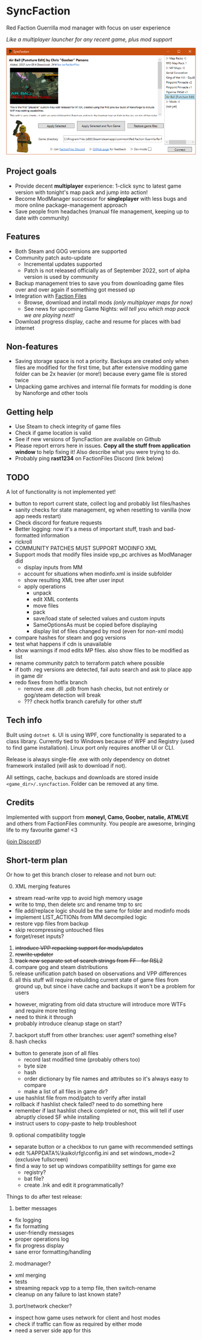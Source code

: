 # SyncFaction

Red Faction Guerrilla mod manager with focus on user experience

*Like a multiplayer launcher for any recent game, plus mod support*

![screenshot](screenshot.png)

## Project goals

* Provide decent **multiplayer** experience: 1-click sync to latest game version with tonight's map pack and jump into action!
* Become ModManager successor for **singleplayer** with less bugs and more online package-management approach
* Save people from headaches (manual file management, keeping up to date with community)

## Features

* Both Steam and GOG versions are supported
* Community patch auto-update
  * Incremental updates supported
  * Patch is not released officially as of September 2022, sort of alpha version is used by community
* Backup management tries to save you from downloading game files over and over again if something got messed up
* Integration with [Faction Files](https://www.factionfiles.com/ff.php?action=files)
  * Browse, download and install mods _(only multiplayer maps for now)_
  * See news for upcoming Game Nights: _will tell you which map pack we are playing next!_
* Download progress display, cache and resume for places with bad internet

## Non-features

* Saving storage space is not a priority. Backups are created only when files are modified for the first time, but after extensive modding game folder can be 2x heavier (or more!) because every game file is stored twice
* Unpacking game archives and internal file formats for modding is done by Nanoforge and other tools

## Getting help

* Use Steam to check integrity of game files
* Check if game location is valid
* See if new versions of SyncFaction are available on Github
* Please report errors here in issues. **Copy all the stuff from application window** to help fixing it! Also describe what you were trying to do.
* Probably ping **rast1234** on FactionFiles Discord (link below)

## TODO

A lot of functionality is not implemented yet!

* button to report current state, collect log and probably list files/hashes
* sanity checks for state management, eg when resetting to vanilla (now app needs restart)
* Check discord for feature requests
* Better logging: now it's a mess of important stuff, trash and bad-formatted information
* rickroll
* COMMUNITY PATCHES MUST SUPPORT MODINFO XML
* Support mods that modify files inside vpp_pc archives as ModManager did
  * display inputs from MM
  * account for situations when modinfo.xml is inside subfolder
  * show resulting XML tree after user input
  * apply operations
    * unpack
    * edit XML contents
    * move files
    * pack
    * save/load state of selected values and custom inputs
    * SameOptionsAs must be copied before displaying
    * display list of files changed by mod (even for non-xml mods)
* compare hashes for steam and gog versions
* test what happens if cdn is unavailable
* show warnings if mod edits MP files. also show files to be modified as list
* rename community patch to terraform patch where possible
* if both .reg versions are detected, fail auto search and ask to place app in game dir
* redo fixes from hotfix branch
  * remove .exe .dll .pdb from hash checks, but not entirely or gog/steam detection will break
  * ??? check hotfix branch carefully for other stuff

## Tech info

Built using `dotnet 6`. UI is using WPF, core functionality is separated to a class library. Currently tied to Windows because of WPF and Registry (used to find game installation). Linux port only requires another UI or CLI.

Release is always single-file .exe with only dependency on dotnet framework installed (will ask to download if not).

All settings, cache, backups and downloads are stored inside `<game_dir>/.syncfaction`. Folder can be removed at any time.

## Credits

Implemented with support from **moneyl, Camo, Goober, natalie, ATMLVE** and others from FactionFiles community. You people are awesome, bringing life to my favourite game! <3

([join Discord!](https://discord.gg/factionfiles))

## Short-term plan 

Or how to get this branch closer to release and not burn out:

0. XML merging features
  * stream read-write vpp to avoid high memory usage
  * write to tmp, then delete src and rename tmp to src
  * file add/replace logic should be the same for folder and modinfo mods
  * implement LIST_ACTIONs from MM decompiled logic
  * restore vpp files from backup
  * skip recompressing untouched files
  * forget/reset inputs?
1. ~~introduce VPP repacking support for mods/updates~~
2. ~~rewrite updater~~
3. ~~track new separate set of search strings from FF - for RSL2~~
4. compare gog and steam distributions
5. release unification patch based on observations and VPP differences
6. all this stuff will require rebuilding current state of game files from ground up, but since i have cache and backups it won't be a problem for users
  * however, migrating from old data structure will introduce more WTFs and require more testing
  * need to think it through
  * probably introduce cleanup stage on start?
7. backport stuff from other branches: user agent? something else?
8. hash checks
  * button to generate json of all files
    * record last modified time (probably others too)
    * byte size
    * hash
    * order dictionary by file names and attributes so it's always easy to compare
    * make a list of all files in game dir?
  * use hashlist file from mod/patch to verify after install
  * rollback if hashlist check failed? need to do something here
  * remember if last hashlist check completed or not, this will tell if user abruptly closed SF while installing
  * instruct users to copy-paste to help troubleshoot
9. optional compatibility toggle
  * separate button or a checkbox to run game with recommended settings
  * edit %APPDATA%\kaiko\rfg\config.ini and set windows_mode=2 (exclusive fullscreen)
  * find a way to set up windows compatibility settings for game exe
    * registry?
    * bat file?
    * create .lnk and edit it programmatically?

Things to do after test release:

1. better messages
  * fix logging
  * fix formatting
  * user-friendly messages
  * proper operations log
  * fix progress display
  * sane error formatting/handling
2. modmanager?
  * xml merging
  * tests
  * streaming repack vpp to a temp file, then switch-rename
  * cleanup on any failure to last known state?
3. port/network checker?
  * inspect how game uses network for client and host modes
  * check if traffic can flow as required by either mode
  * need a server side app for this
